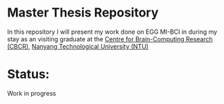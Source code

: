 # Master Thesis Repository
In this repository I will present my work done on EGG MI-BCI in during my stay as an visiting graduate at the [Centre for Brain-Computing Research (CBCR)](https://ntu-cbcr.org/), [Nanyang Technological University (NTU)](https://www.ntu.edu.sg)

# Status:
Work in progress
